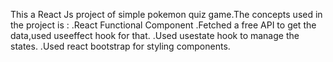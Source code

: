 This a React Js project of simple pokemon quiz game.The concepts used in the project is :
.React Functional Component
.Fetched a free API to get the data,used useeffect hook for that.
.Used usestate hook to manage the states.
.Used react bootstrap for styling components.
